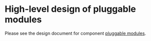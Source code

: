 # High-level design of pluggable modules

Please see the design document for component [pluggable modules](/documents/dev/ops-pmd/DESIGN).
